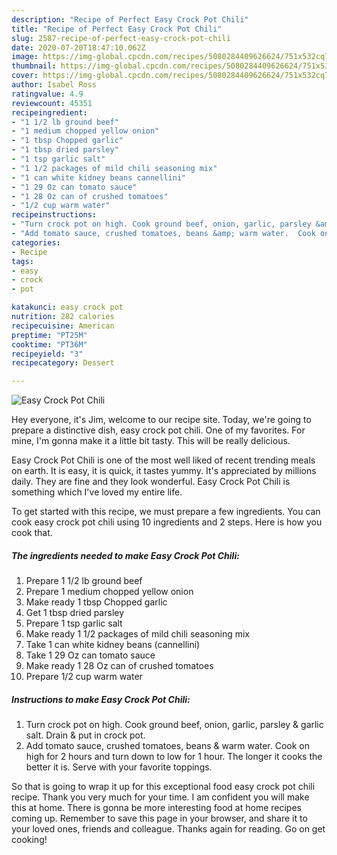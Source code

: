 ```yaml
---
description: "Recipe of Perfect Easy Crock Pot Chili"
title: "Recipe of Perfect Easy Crock Pot Chili"
slug: 2587-recipe-of-perfect-easy-crock-pot-chili
date: 2020-07-20T18:47:10.062Z
image: https://img-global.cpcdn.com/recipes/5080284409626624/751x532cq70/easy-crock-pot-chili-recipe-main-photo.jpg
thumbnail: https://img-global.cpcdn.com/recipes/5080284409626624/751x532cq70/easy-crock-pot-chili-recipe-main-photo.jpg
cover: https://img-global.cpcdn.com/recipes/5080284409626624/751x532cq70/easy-crock-pot-chili-recipe-main-photo.jpg
author: Isabel Ross
ratingvalue: 4.9
reviewcount: 45351
recipeingredient:
- "1 1/2 lb ground beef"
- "1 medium chopped yellow onion"
- "1 tbsp Chopped garlic"
- "1 tbsp dried parsley"
- "1 tsp garlic salt"
- "1 1/2 packages of mild chili seasoning mix"
- "1 can white kidney beans cannellini"
- "1 29 Oz can tomato sauce"
- "1 28 Oz can of crushed tomatoes"
- "1/2 cup warm water"
recipeinstructions:
- "Turn crock pot on high. Cook ground beef, onion, garlic, parsley &amp; garlic salt.  Drain &amp; put in crock pot."
- "Add tomato sauce, crushed tomatoes, beans &amp; warm water.  Cook on high for 2 hours and turn down to low for 1 hour.  The longer it cooks the better it is.  Serve with your favorite toppings."
categories:
- Recipe
tags:
- easy
- crock
- pot

katakunci: easy crock pot 
nutrition: 282 calories
recipecuisine: American
preptime: "PT25M"
cooktime: "PT36M"
recipeyield: "3"
recipecategory: Dessert

---
```



![Easy Crock Pot Chili](https://img-global.cpcdn.com/recipes/5080284409626624/751x532cq70/easy-crock-pot-chili-recipe-main-photo.jpg)

Hey everyone, it's Jim, welcome to our recipe site. Today, we're going to prepare a distinctive dish, easy crock pot chili. One of my favorites. For mine, I'm gonna make it a little bit tasty. This will be really delicious.



Easy Crock Pot Chili is one of the most well liked of recent trending meals on earth. It is easy, it is quick, it tastes yummy. It's appreciated by millions daily. They are fine and they look wonderful. Easy Crock Pot Chili is something which I've loved my entire life.


To get started with this recipe, we must prepare a few ingredients. You can cook easy crock pot chili using 10 ingredients and 2 steps. Here is how you cook that.

<!--inarticleads1-->

##### The ingredients needed to make Easy Crock Pot Chili:

1. Prepare 1 1/2 lb ground beef
1. Prepare 1 medium chopped yellow onion
1. Make ready 1 tbsp Chopped garlic
1. Get 1 tbsp dried parsley
1. Prepare 1 tsp garlic salt
1. Make ready 1 1/2 packages of mild chili seasoning mix
1. Take 1 can white kidney beans (cannellini)
1. Take 1 29 Oz can tomato sauce
1. Make ready 1 28 Oz can of crushed tomatoes
1. Prepare 1/2 cup warm water




<!--inarticleads2-->

##### Instructions to make Easy Crock Pot Chili:

1. Turn crock pot on high. Cook ground beef, onion, garlic, parsley &amp; garlic salt.  Drain &amp; put in crock pot.
1. Add tomato sauce, crushed tomatoes, beans &amp; warm water.  Cook on high for 2 hours and turn down to low for 1 hour.  The longer it cooks the better it is.  Serve with your favorite toppings.




So that is going to wrap it up for this exceptional food easy crock pot chili recipe. Thank you very much for your time. I am confident you will make this at home. There is gonna be more interesting food at home recipes coming up. Remember to save this page in your browser, and share it to your loved ones, friends and colleague. Thanks again for reading. Go on get cooking!
